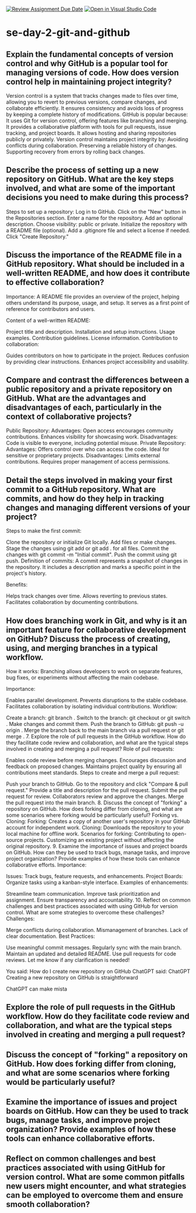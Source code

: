 [![Review Assignment Due Date](https://classroom.github.com/assets/deadline-readme-button-22041afd0340ce965d47ae6ef1cefeee28c7c493a6346c4f15d667ab976d596c.svg)](https://classroom.github.com/a/8wgCKhpZ)
[![Open in Visual Studio Code](https://classroom.github.com/assets/open-in-vscode-2e0aaae1b6195c2367325f4f02e2d04e9abb55f0b24a779b69b11b9e10269abc.svg)](https://classroom.github.com/online_ide?assignment_repo_id=17342752&assignment_repo_type=AssignmentRepo)
# se-day-2-git-and-github
## Explain the fundamental concepts of version control and why GitHub is a popular tool for managing versions of code. How does version control help in maintaining project integrity?

Version control is a system that tracks changes made to files over time, allowing you to revert to previous versions, compare changes, and collaborate efficiently. It ensures consistency and avoids loss of progress by keeping a complete history of modifications.
GitHub is popular because:
It uses Git for version control, offering features like branching and merging.
It provides a collaborative platform with tools for pull requests, issue tracking, and project boards.
It allows hosting and sharing repositories publicly or privately.
Version control maintains project integrity by:
Avoiding conflicts during collaboration.
Preserving a reliable history of changes.
Supporting recovery from errors by rolling back changes.

## Describe the process of setting up a new repository on GitHub. What are the key steps involved, and what are some of the important decisions you need to make during this process?

Steps to set up a repository:
Log in to GitHub.
Click on the "New" button in the Repositories section.
Enter a name for the repository.
Add an optional description.
Choose visibility: public or private.
Initialize the repository with a README file (optional).
Add a .gitignore file and select a license if needed.
Click "Create Repository."


## Discuss the importance of the README file in a GitHub repository. What should be included in a well-written README, and how does it contribute to effective collaboration?

Importance:
A README file provides an overview of the project, helping others understand its purpose, usage, and setup. It serves as a first point of reference for contributors and users.

Content of a well-written README:

Project title and description.
Installation and setup instructions.
Usage examples.
Contribution guidelines.
License information.
Contribution to collaboration:

Guides contributors on how to participate in the project.
Reduces confusion by providing clear instructions.
Enhances project accessibility and usability.

## Compare and contrast the differences between a public repository and a private repository on GitHub. What are the advantages and disadvantages of each, particularly in the context of collaborative projects?
Public Repository:
Advantages:
Open access encourages community contributions.
Enhances visibility for showcasing work.
Disadvantages:
Code is visible to everyone, including potential misuse.
Private Repository:
Advantages:
Offers control over who can access the code.
Ideal for sensitive or proprietary projects.
Disadvantages:
Limits external contributions.
Requires proper management of access permissions.


## Detail the steps involved in making your first commit to a GitHub repository. What are commits, and how do they help in tracking changes and managing different versions of your project?

Steps to make the first commit:

Clone the repository or initialize Git locally.
Add files or make changes.
Stage the changes using git add <filename> or git add . for all files.
Commit the changes with git commit -m "Initial commit".
Push the commit using git push.
Definition of commits:
A commit represents a snapshot of changes in the repository. It includes a description and marks a specific point in the project's history.

Benefits:

Helps track changes over time.
Allows reverting to previous states.
Facilitates collaboration by documenting contributions.

## How does branching work in Git, and why is it an important feature for collaborative development on GitHub? Discuss the process of creating, using, and merging branches in a typical workflow.

How it works:
Branching allows developers to work on separate features, bug fixes, or experiments without affecting the main codebase.

Importance:

Enables parallel development.
Prevents disruptions to the stable codebase.
Facilitates collaboration by isolating individual contributions.
Workflow:

Create a branch: git branch <branch-name>.
Switch to the branch: git checkout <branch-name> or git switch <branch-name>.
Make changes and commit them.
Push the branch to GitHub: git push -u origin <branch-name>.
Merge the branch back to the main branch via a pull request or git merge <branch-name>.
7. Explore the role of pull requests in the GitHub workflow. How do they facilitate code review and collaboration, and what are the typical steps involved in creating and merging a pull request?
Role of pull requests:

Enables code review before merging changes.
Encourages discussion and feedback on proposed changes.
Maintains project quality by ensuring all contributions meet standards.
Steps to create and merge a pull request:

Push your branch to GitHub.
Go to the repository and click "Compare & pull request."
Provide a title and description for the pull request.
Submit the pull request for review.
Collaborators review and approve the changes.
Merge the pull request into the main branch.
8. Discuss the concept of "forking" a repository on GitHub. How does forking differ from cloning, and what are some scenarios where forking would be particularly useful?
Forking vs. Cloning:
Forking: Creates a copy of another user's repository in your GitHub account for independent work.
Cloning: Downloads the repository to your local machine for offline work.
Scenarios for forking:
Contributing to open-source projects.
Customizing an existing project without affecting the original repository.
9. Examine the importance of issues and project boards on GitHub. How can they be used to track bugs, manage tasks, and improve project organization? Provide examples of how these tools can enhance collaborative efforts.
Importance:

Issues: Track bugs, feature requests, and enhancements.
Project Boards: Organize tasks using a kanban-style interface.
Examples of enhancements:

Streamline team communication.
Improve task prioritization and assignment.
Ensure transparency and accountability.
10. Reflect on common challenges and best practices associated with using GitHub for version control. What are some strategies to overcome these challenges?
Challenges:

Merge conflicts during collaboration.
Mismanagement of branches.
Lack of clear documentation.
Best Practices:

Use meaningful commit messages.
Regularly sync with the main branch.
Maintain an updated and detailed README.
Use pull requests for code reviews.
Let me know if any clarification is needed!






You said:
How do I create new repository on GitHub 
ChatGPT said:
ChatGPT
Creating a new repository on GitHub is straightforward











ChatGPT can make mista

## Explore the role of pull requests in the GitHub workflow. How do they facilitate code review and collaboration, and what are the typical steps involved in creating and merging a pull request?

## Discuss the concept of "forking" a repository on GitHub. How does forking differ from cloning, and what are some scenarios where forking would be particularly useful?

## Examine the importance of issues and project boards on GitHub. How can they be used to track bugs, manage tasks, and improve project organization? Provide examples of how these tools can enhance collaborative efforts.

## Reflect on common challenges and best practices associated with using GitHub for version control. What are some common pitfalls new users might encounter, and what strategies can be employed to overcome them and ensure smooth collaboration?
